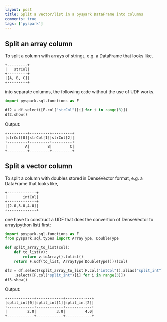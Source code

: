 ```yaml
---
layout: post
title: Split a vector/list in a pyspark DataFrame into columns
comments: true
tags: ['pyspark']
---
```


## Split an array column
To split a column with arrays of strings, e.g. a DataFrame that looks like,
```
+---------+
|   strCol|
+---------+
|[A, B, C]|
+---------+
```
into separate columns, the following code without the use of UDF works.
```python
import pyspark.sql.functions as F

df2 = df.select([F.col("strCol")[i] for i in range(3)])
df2.show()
```
Output:
```
+---------+---------+---------+
|strCol[0]|strCol[1]|strCol[2]|
+---------+---------+---------+
|        A|        B|        C|
+---------+---------+---------+
```

## Split a vector column
To split a column with doubles stored in DenseVector format, e.g. a DataFrame that looks like,
```
+-------------+
|       intCol|
+-------------+
|[2.0,3.0,4.0]|
+-------------+
```
one have to construct a UDF that does the convertion of DenseVector to array(python list) first:
```python
import pyspark.sql.functions as F
from pyspark.sql.types import ArrayType, DoubleType

def split_array_to_list(col):
    def to_list(v):
        return v.toArray().tolist()
    return F.udf(to_list, ArrayType(DoubleType()))(col)

df3 = df.select(split_array_to_list(F.col("intCol")).alias("split_int"))\
    .select([F.col("split_int")[i] for i in range(3)])
df3.show()
```
Output:
```
+------------+------------+------------+
|split_int[0]|split_int[1]|split_int[2]|
+------------+------------+------------+
|         2.0|         3.0|         4.0|
+------------+------------+------------+
```